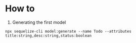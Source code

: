 # How to

1. Generating the first model

```sequelize
npx sequelize-cli model:generate --name Todo --attributes title:string,desc:string,status:boolean
```
